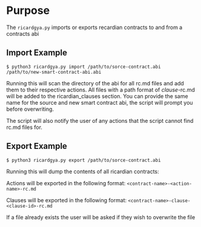 # Purpose
The `ricardgya.py` imports or exports recardian contracts to and from a contracts abi

## Import Example
`$ python3 ricardgya.py import /path/to/sorce-contract.abi /path/to/new-smart-contract-abi.abi`

Running this will scan the directory of the abi for all rc.md files and add them to their respective actions.  All files with a path format of *clause*-rc.md will be added to the ricardian_clauses section.  You can provide the same name for the source and new smart contract abi, the script will prompt you before overwriting.

The script will also notify the user of any actions that the script cannot find rc.md files for.

## Export Example
`$ python3 ricardgya.py export /path/to/sorce-contract.abi`

Running this will dump the contents of all ricardian contracts:

Actions will be exported in the following format: `<contract-name>-<action-name>-rc.md`

Clauses will be exported in the following format: `<contract-name>-clause-<clause-id>-rc.md`

If a file already exists the user will be asked if they wish to overwrite the file
